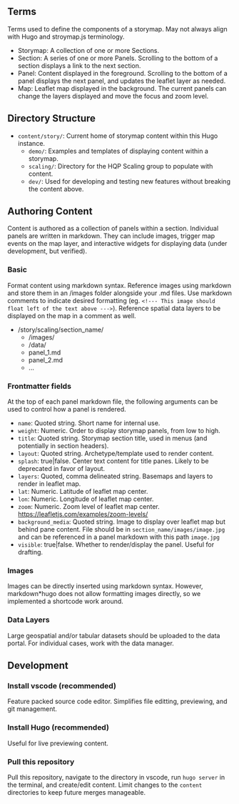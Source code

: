 ## Terms 
Terms used to define the components of a storymap. May not always align with Hugo and stroymap.js terminology.

- Storymap: A collection of one or more Sections.
- Section: A series of one or more Panels. Scrolling to the bottom of a section displays a link to the next section.
- Panel: Content displayed in the foreground. Scrolling to the bottom of a panel displays the next panel, and updates the leaflet layer as needed.
- Map: Leaflet map displayed in the background. The current panels can change the layers displayed and move the focus and zoom level.

## Directory Structure
- `content/story/`: Current home of storymap content within this Hugo instance.
    - `demo/`: Examples and templates of displaying content within a storymap.
    - `scaling/`: Directory for the HQP Scaling group to populate with content.
    - `dev/`: Used for developing and testing new features without breaking the content above.

## Authoring Content
Content is authored as a collection of panels within a section. Individual panels are written in markdown. They can include images, trigger map events on the map layer, and interactive widgets for displaying data (under development, but verified).

### Basic
Format content using markdown syntax. Reference images using markdown and store them in an /images folder alongside your .md files. Use markdown comments to indicate desired formatting (eg. `<!--- This image should float left of the text above --->`). Reference spatial data layers to be displayed on the map in a comment as well.

- /story/scaling/section_name/
  - /images/
  - /data/
  - panel_1.md
  - panel_2.md
  - ... 

### Frontmatter fields
At the top of each panel markdown file, the following arguments can be used to control how a panel is rendered.
- `name`: Quoted string. Short name for internal use.
- `weight`: Numeric. Order to display storymap panels, from low to high. 
- `title`: Quoted string. Storymap section title, used in menus (and potentially in section headers).
- `layout`: Quoted string. Archetype/template used to render content.
- `splash`: true|false. Center text content for title panes. Likely to be deprecated in favor of layout.
- `layers`: Quoted, comma delineated string. Basemaps and layers to render in leaflet map.
- `lat`: Numeric. Latitude of leaflet map center.
- `lon`: Numeric. Longitude of leaflet map center.
- `zoom`: Numeric. Zoom level of leaflet map center. https://leafletjs.com/examples/zoom-levels/
- `background_media`: Quoted string. Image to display over leaflet map but behind pane content. File should be in `section_name/images/image.jpg` and can be referenced in a panel markdown with this path `image.jpg`
- `visible`: true|false. Whether to render/display the panel. Useful for drafting.

### Images
Images can be directly inserted using markdown syntax. However, markdown*hugo does not allow formatting images directly, so we implemented a shortcode work around.

### Data Layers
Large geospatial and/or tabular datasets should be uploaded to the data portal. For individual cases, work with the data manager.

## Development
### Install vscode (recommended)
Feature packed source code editor. Simplifies file editting, previewing, and git management.

### Install Hugo (recommended)
Useful for live previewing content.

### Pull this repository
Pull this repository, navigate to the directory in vscode, run `hugo server` in the terminal, and create/edit content. Limit changes to the `content` directories to keep future merges manageable.